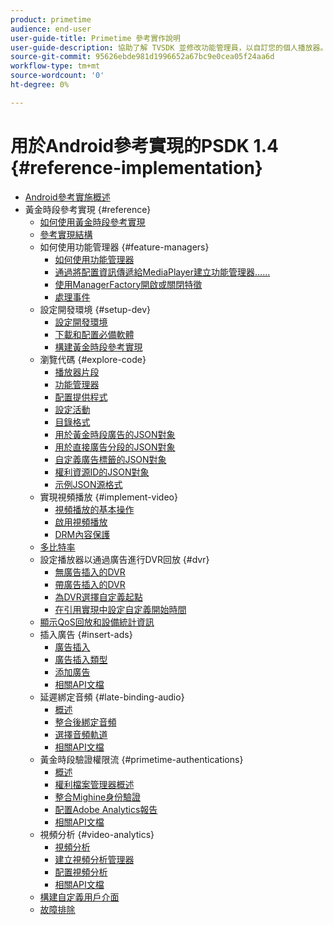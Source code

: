 ```yaml
---
product: primetime
audience: end-user
user-guide-title: Primetime 參考實作說明
user-guide-description: 協助了解 TVSDK 並修改功能管理員，以自訂您的個人播放器。
source-git-commit: 95626ebde981d1996652a67bc9e0cea05f24aa6d
workflow-type: tm+mt
source-wordcount: '0'
ht-degree: 0%

---
```



# 用於Android參考實現的PSDK 1.4 {#reference-implementation}

+ [Android參考實施概述](home.md)
+ 黃金時段參考實現 {#reference}
   + [如何使用黃金時段參考實現](ref-implementation/how-to-use-ref-player.md)
   + [參考實現結構](ref-implementation/ref-player-structure.md)
   + 如何使用功能管理器 {#feature-managers}
      + [如何使用功能管理器](ref-implementation/using-feature-managers/how-to-use-feature-managers.md)
      + [通過將配置資訊傳遞給MediaPlayer建立功能管理器……](ref-implementation/using-feature-managers/creating-feature-managers.md)
      + [使用ManagerFactory開啟或關閉特徵](ref-implementation/using-feature-managers/turning-features-on-off.md)
      + [處理事件](ref-implementation/using-feature-managers/handling-events.md)
   + 設定開發環境 {#setup-dev}
      + [設定開發環境](set-up-dev-environment/set-up-dev-environment-overview.md)
      + [下載和配置必備軟體](set-up-dev-environment/download-prereqs-android.md)
      + [構建黃金時段參考實現](set-up-dev-environment/install-the-ref-player-project.md)
   + 瀏覽代碼 {#explore-code}
      + [播放器片段](set-up-dev-environment/exploring-code/player-fragment.md)
      + [功能管理器](set-up-dev-environment/exploring-code/about-psdk-feature-managers.md)
      + [配置提供程式](set-up-dev-environment/exploring-code/config-provider.md)
      + [設定活動](set-up-dev-environment/exploring-code/settings-activity.md)
      + [目錄格式](set-up-dev-environment/exploring-code/catalog-format.md)
      + [用於黃金時段廣告的JSON對象](set-up-dev-environment/exploring-code/json-pt-ads.md)
      + [用於直接廣告分段的JSON對象](set-up-dev-environment/exploring-code/json-direct-ad-breaks.md)
      + [自定義廣告標籤的JSON對象](set-up-dev-environment/exploring-code/json-custom-ad-markers.md)
      + [權利資源ID的JSON對象](set-up-dev-environment/exploring-code/json-entitlement-resource-id.md)
      + [示例JSON源格式](set-up-dev-environment/exploring-code/example-json-feed-format.md)
   + 實現視頻播放 {#implement-video}
      + [視頻播放的基本操作](implement-video-playback/video-playback.md)
      + [啟用視頻播放](implement-video-playback/enable-video-playback.md)
      + [DRM內容保護](implement-video-playback/content-protection.md)
   + [多比特率](implement-video-playback/mbr.md)
   + 設定播放器以通過廣告進行DVR回放 {#dvr}
      + [無廣告插入的DVR](implement-video-playback/dvr/dvr-without-ad-insertion.md)
      + [帶廣告插入的DVR](implement-video-playback/dvr/dvr-with-ad-insertion.md)
      + [為DVR選擇自定義起點](implement-video-playback/dvr/dvr-custom-start-point.md)
      + [在引用實現中設定自定義開始時間](implement-video-playback/dvr/set-custom-start-time-dvr.md)
   + [顯示QoS回放和設備統計資訊](implement-video-playback/qos-statistics.md)
   + 插入廣告 {#insert-ads}
      + [廣告插入](insert-ads/ad-insertion.md)
      + [廣告插入類型](insert-ads/ad-insertion-types.md)
      + [添加廣告](insert-ads/add-advertising.md)
      + [相關API文檔](insert-ads/aps-callbacks-ad-insertion.md)
   + 延遲綁定音頻 {#late-binding-audio}
      + [概述](late-binding-audio/late-binding-audio-overview.md)
      + [整合後綁定音頻](late-binding-audio/aa-enable.md)
      + [選擇音頻軌道](late-binding-audio/select-audio-tracks.md)
      + [相關API文檔](late-binding-audio/aa-api-callbacks.md)
   + 黃金時段驗證權限流 {#primetime-authentications}
      + [概述](paytvpass-entitlement/paytvpass-entitlement-overview.md)
      + [權利檔案管理器概述](paytvpass-entitlement/entitlement-overvivew.md)
      + [整合Mighine身份驗證](paytvpass-entitlement/integrate-pass.md)
      + [配置Adobe Analytics報告](paytvpass-entitlement/pass-analytics-setup.md)
      + [相關API文檔](paytvpass-entitlement/pass-apis-callbacks.md)
   + 視頻分析 {#video-analytics}
      + [視頻分析](video-analytics/video-analytics-overview.md)
      + [建立視頻分析管理器](video-analytics/create-video-analytics-manager.md)
      + [配置視頻分析](video-analytics/configure-video-analytics-manager.md)
      + [相關API文檔](video-analytics/va-apis-callbacks.md)
   + [構建自定義用戶介面](build-custom-ui.md)
   + [故障排除](troubleshooting.md)
